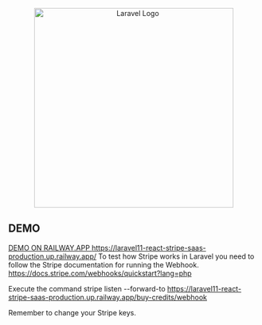 <p align="center"><a href="https://laravel.com" target="_blank"><img src="https://raw.githubusercontent.com/laravel/art/master/logo-lockup/5%20SVG/2%20CMYK/1%20Full%20Color/laravel-logolockup-cmyk-red.svg" width="400" alt="Laravel Logo"></a></p>

## DEMO


<a href="https://laravel11-react-stripe-saas-production.up.railway.app/">DEMO ON RAILWAY.APP https://laravel11-react-stripe-saas-production.up.railway.app/</a>
To test how Stripe works in Laravel you need to follow the Stripe documentation for running the Webhook. https://docs.stripe.com/webhooks/quickstart?lang=php

Execute the command stripe listen --forward-to https://laravel11-react-stripe-saas-production.up.railway.app/buy-credits/webhook

Remember to change your Stripe keys.
